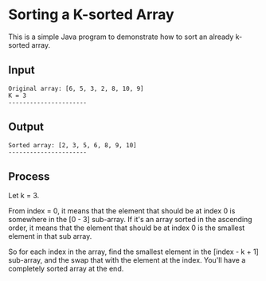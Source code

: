 # Sorting a K-sorted Array

This is a simple Java program to demonstrate how to sort an already
k-sorted array.

## Input

```shell script
Original array: [6, 5, 3, 2, 8, 10, 9]
K = 3
----------------------
```

## Output

```shell script
Sorted array: [2, 3, 5, 6, 8, 9, 10]
----------------------
```

## Process
Let k = 3.

From index = 0, it means that the element that should be at index 0 is 
somewhere in the [0 - 3] sub-array. If it's an array sorted in the ascending
order, it means that the element that should be at index 0 is the smallest
element in that sub array.

So for each index in the array, find the smallest element in the [index - k + 1]
sub-array, and the swap that with the element at the index. You'll have a
completely sorted array at the end.
